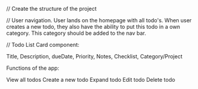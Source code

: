 // Create the structure of the project

// User navigation. User lands on the homepage with all todo's. When user creates a new todo, they also have the ability to put this todo in a own category. This category should be added to the nav bar.

// Todo List Card component:

Title,
Description,
dueDate,
Priority,
Notes,
Checklist,
Category/Project

Functions of the app:

View all todos
Create a new todo
Expand todo
Edit todo
Delete todo
